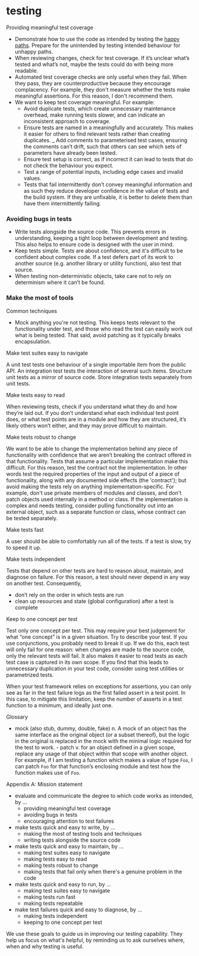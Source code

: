 # testing

Providing meaningful test coverage

- Demonstrate how to use the code as intended by testing the [happy paths](https://en.wikipedia.org/wiki/Happy_path). Prepare for the unintended by testing intended behaviour for unhappy paths. 
- When reviewing changes, check for test coverage. If it’s unclear what’s tested and what’s not, maybe the tests could do with being more readable.
- Automated test coverage checks are only useful when they fail. When they pass, they are counterproductive because they encourage complacency. For example, they don't measure whether the tests make meaningful assertions. For this reason, I don't recommend them. 
- We want to keep test coverage meaningful. For example:
  - Avoid duplicate tests, which create unnecessary maintenance overhead, make running tests slower, and can indicate an inconsistent approach to coverage.
  - Ensure tests are named in a meaningfully and accurately. This makes it easier for others to find relevant tests rather than creating duplicates.
  _ Add comments to parameterised test cases, ensuring the comments can’t drift, such that others can see which sets of parameters have already been tested.
  - Ensure test setup is correct, as if incorrect it can lead to tests that do not check the behaviour you expect.
  - Test a range of potential inputs, including edge cases and invalid values.
  - Tests that fail intermittently don’t convey meaningful information and as such they reduce developer confidence in the value of tests and the build system. If they are unfixable, it is better to delete them than have them intermittently failing.

### Avoiding bugs in tests

- Write tests alongside the source code. This prevents errors in understanding, keeping a tight loop between development and testing. This also helps to ensure code is designed with the user in mind.
- Keep tests simple. Tests are about confidence, and it's difficult to be confident about complex code. If a test defers part of its work to another source (e.g. another library or utility function), also test that source.
- When testing non-deterministic objects, take care not to rely on determinism where it can’t be found.

### Make the most of tools

Common techniques

- Mock anything you're not testing. This keeps tests relevant to the functionality under test, and those who read the test can easily work out what is being tested. That said, avoid patching as it typically breaks encapsulation.

Make test suites easy to navigate

A unit test tests one behaviour of a single importable item from the public API. An integration test tests the interaction of several such items. Structure unit tests as a mirror of source code. Store integration tests separately from unit tests.

Make tests easy to read

When reviewing tests, check if you understand what they do and how they’re laid out. If you don’t understand what each individual test point does, or what test points are in a module and how they are structured, it’s likely others won’t either, and they may prove difficult to maintain.

Make tests robust to change

We want to be able to change the implementation behind any piece of functionality with confidence that we aren’t breaking the contract offered in that functionality. Tests that assume a particular implementation make this difficult. For this reason, test the contract not the implementation. In other words test the required properties of the input and output of a piece of functionality, along with any documented side effects (the 'contract'); but avoid making the tests rely on anything implementation-specific.
For example, don't use private members of modules and classes, and don't patch objects used internally in a method or class. If the implementation is complex and needs testing, consider pulling functionality out into an external object, such as a separate function or class, whose contract can be tested separately.

Make tests fast

A user should be able to comfortably run all of the tests. If a test is slow, try to speed it up.

Make tests independent

Tests that depend on other tests are hard to reason about, maintain, and diagnose on failure. For this reason, a test should never depend in any way on another test. Consequently,

- don’t rely on the order in which tests are run
- clean up resources and state (global configuration) after a test is complete

Keep to one concept per test

Test only one concept per test. This may require your best judgement for what “one concept” is in a given situation. Try to describe your test. If you use conjunctions, you probably need to break it up. If we do this, each test will only fail for one reason: when changes are made to the source code, only the relevant tests will fail. It also makes it easier to read tests as each test case is captured in its own scope. If you find that this leads to unnecessary duplication in your test code, consider using test utilities or parametrized tests.

When your test framework relies on exceptions for assertions, you can only see as far in the test failure logs as the first failed assert in a test point. In this case, to mitigate this limitation, keep the number of asserts in a test function to a minimum, and ideally just one.

Glossary

- mock (also stub, dummy, double, fake) n. A mock of an object has the same interface as the original object (or a subset thereof), but the logic in the original is replaced in the mock with the minimal logic required for the test to work. - patch v. for an object defined in a given scope, replace any usage of that object within that scope with another object. For example, if I am testing a function which makes a value of type `Foo`, I can patch `Foo` for that function’s enclosing module and test how the function makes use of `Foo`.

Appendix A: Mission statement

- evaluate and communicate the degree to which code works as intended, by ...
  - providing meaningful test coverage
  - avoiding bugs in tests
  - encouraging attention to test failures
- make tests quick and easy to write, by ...
  - making the most of testing tools and techniques
  - writing tests alongside the source code
- make tests quick and easy to maintain, by ...
  - making test suites easy to navigate
  - making tests easy to read
  - making tests robust to change
  - making tests that fail only when there's a genuine problem in the code
- make tests quick and easy to run, by ...
  - making test suites easy to navigate
  - making tests run fast
  - making tests repeatable
- make test failures quick and easy to diagnose, by ...
  - making tests independent
  - keeping to one concept per test

We use these goals to guide us in improving our testing capability. They help us focus on what's helpful, by reminding us to ask ourselves where, when and why testing is useful.

